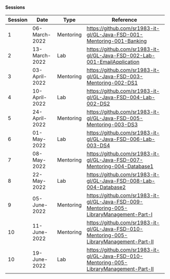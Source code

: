 
**Sessions**

Session | Date | Type | Reference 
--- | --- | --- | --- 
1 | 06-March-2022 | Mentoring | https://github.com/sr1983-it-gl/GL-Java-FSD-001-Mentoring-001-Banking 
2 | 13-March-2022 | Lab | https://github.com/sr1983-it-gl/GL-Java-FSD-002-Lab-001-EmailApplication
3 | 03-April-2022 | Mentoring | https://github.com/sr1983-it-gl/GL-Java-FSD-003-Mentoring-002-DS1
4 | 10-April-2022 | Lab | https://github.com/sr1983-it-gl/GL-Java-FSD-004-Lab-002-DS2
5 | 24-April-2022 | Mentoring | https://github.com/sr1983-it-gl/GL-Java-FSD-005-Mentoring-003-DS3
6 | 01-May-2022 | Lab | https://github.com/sr1983-it-gl/GL-Java-FSD-006-Lab-003-DS4
7 | 08-May-2022 | Mentoring | https://github.com/sr1983-it-gl/GL-Java-FSD-007-Mentoring-004-Database1
8 | 22-May-2022 | Lab | https://github.com/sr1983-it-gl/GL-Java-FSD-008-Lab-004-Database2
9 | 05-June-2022 | Mentoring | https://github.com/sr1983-it-gl/GL-Java-FSD-009-Mentoring-005-LibraryManagement-Part-I
10 | 11-June-2022 | Mentoring | https://github.com/sr1983-it-gl/GL-Java-FSD-010-Mentoring-005-LibraryManagement-Part-II
10 | 19-June-2022 | Lab | https://github.com/sr1983-it-gl/GL-Java-FSD-010-Mentoring-005-LibraryManagement-Part-II

